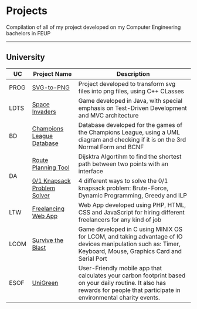# Projects
Compilation of all of my project developed on my Computer Engineering bachelors in FEUP

---
## University

<table>
  <thead>
    <tr>
      <th>UC</th>
      <th>Project Name</th>
      <th>Description</th>
    </tr>
  </thead>
  <tbody>
    <tr>
      <td> PROG </td>
      <td><a href="https://github.com/gomesidk/SVG-to-PNG">SVG-to-PNG</a></td>
      <td> Project developed to transform svg files into png files, using C++ CLasses</td>
    </tr>
    <tr>
      <td> LDTS </td>
      <td><a href="https://github.com/gomesidk/Space-Invaders">Space Invaders</a></td>
      <td> Game developed in Java, with special emphasis on Test-Driven Development and MVC architecture</td>
    </tr>
    <tr>
      <td> BD </td>
      <td><a href="https://github.com/gomesidk/ChampionsLeagueDatabase">Champions League Database</a></td>
      <td> Database developed for the games of the Champions League, using a UML diagram and checking if it is on the 3rd Normal Form and BCNF </td>
    </tr>
    <tr>
      <td rowspan=2>DA</td>
      <td><a href="https://github.com/gomesidk/Route-Planning-Tool">Route Planning Tool</a></td>
      <td> Dijsktra Algortihm to find the shortest path between two points with an interface </td>
    </tr>
    <tr>
      <td><a href="https://github.com/gomesidk/Knapsack-Problem">0/1 Knapsack Problem Solver</a></td>
      <td> 4 different ways to solve the 0/1 knapsack problem: Brute-Force, Dynamic Programming, Greedy and ILP  </td>
    </tr>
    <tr>
      <td> LTW </td>
      <td><a href="https://github.com/gomesidk/Freelancing-Web-App">Freelancing Web App</a></td>
      <td> Web App developed using PHP, HTML, CSS and JavaScript for hiring different freelancers for any kind of job  </td>
    </tr>
    <tr>
      <td> LCOM </td>
      <td><a href="https://github.com/gomesidk/Survive-the-Blast">Survive the Blast</a></td>
      <td> Game developed in C using MINIX OS for LCOM, and taking advantage of IO devices manipulation such as: Timer, Keyboard, Mouse, Graphics Card and Serial Port</td>
    </tr>
    <tr>
      <td> ESOF </td>
      <td><a href="https://github.com/gomesidk/UniGreen">UniGreen</a></td>
      <td> User-Friendly mobile app that calculates your carbon footprint based on your daily routine. It also has rewards for people that participate in environmental charity events.  </td>
    </tr>
  </tbody>
</table>



